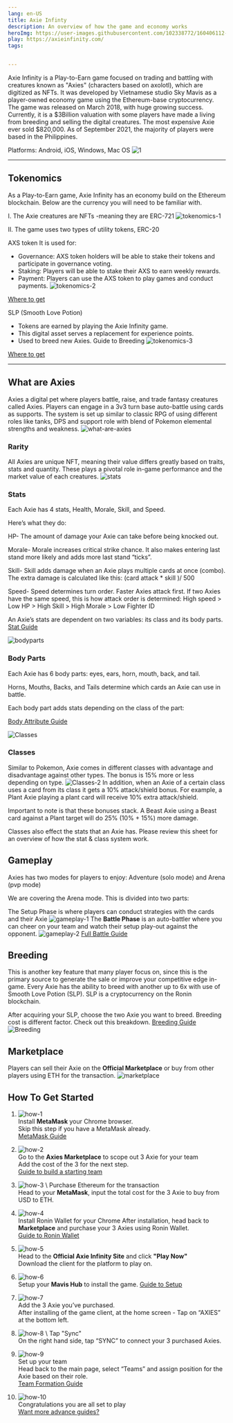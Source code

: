 ```yaml
---
lang: en-US
title: Axie Infinty
description: An overview of how the game and economy works
heroImg: https://user-images.githubusercontent.com/102338772/160406112-409b1774-6d89-42d4-be4d-cf851ab8b381.jpg
play: https://axieinfinity.com/
tags: 


---
```


Axie Infinity is a Play-to-Earn game focused on trading and battling with creatures known as "Axies" (characters based on axolotl), which are digitized as NFTs. It was developed by Vietnamese studio Sky Mavis  as a player-owned economy game using the Ethereum-base cryptocurrency. The game was released on March 2018, with huge growing success. Currently, it is a $3Billion valuation with some players have made a living from breeding and selling the digital creatures. The most expensive Axie ever sold $820,000. As of September 2021, the majority of players were based in the Philippines.

Platforms: Android, iOS, Windows, Mac OS
![1](https://user-images.githubusercontent.com/102338772/160502151-e606c173-24ac-4796-8b94-490bb3f63163.jpg)

---

## Tokenomics
As a Play-to-Earn game, Axie Infinity has an economy build on the Ethereum blockchain. 
Below are the currency you will need to be familiar with.

I. The Axie creatures are NFTs -meaning they are ERC-721
![tokenomics-1](https://user-images.githubusercontent.com/102338772/160502216-b3e9608c-5027-49a7-bd16-5350b871d6b6.jpg)

II. The game uses two types of utility tokens, ERC-20


AXS token
It is used for:
- Governance: AXS token holders will be able to stake their tokens and participate in governance voting.
- Staking: Players will be able to stake their AXS to earn weekly rewards.
- Payment: Players can use the AXS token to play games and conduct payments.
![tokenomics-2](https://user-images.githubusercontent.com/102338772/160502187-a3c0b6c0-923a-42c7-a030-abbe10a6cd6b.jpg)

[Where to get]()


SLP (Smooth Love Potion)
- Tokens are earned by playing the Axie Infinity game. 
- This digital asset serves a replacement for experience points. 
- Used to breed new Axies. Guide to Breeding
![tokenomics-3](https://user-images.githubusercontent.com/102338772/160502194-c92d73d1-8b45-480b-8822-7d3036621a90.jpg)

[Where to get]()

---

## What are Axies
Axies a digital pet where players battle, raise, and trade fantasy creatures called Axies. Players can engage in a 3v3 turn base auto-battle using cards as supports. The system is set up similar to classic RPG of using different roles like tanks, DPS and support role with blend of Pokemon elemental strengths and weakness. 
![what-are-axies](https://user-images.githubusercontent.com/102338772/160502200-887f2f13-0a84-4e6b-a838-e78651b59286.jpg)


### Rarity
All Axies are unique NFT, meaning their value differs greatly based on traits, stats and quantity. These plays a pivotal role in-game performance and the market value of each creatures.
![stats](https://user-images.githubusercontent.com/102338772/160502642-b914484d-18a9-4ef2-a8cc-2feb35e42765.jpg)

### Stats
Each Axie has 4 stats, Health, Morale, Skill, and Speed.

Here’s what they do:

HP- The amount of damage your Axie can take before being knocked out.

Morale- Morale increases critical strike chance. It also makes entering last stand more likely and adds more last stand “ticks”.

Skill- Skill adds damage when an Axie plays multiple cards at once (combo). The extra damage is calculated like this: (card attack * skill )/ 500

Speed- Speed determines turn order. Faster Axies attack first. If two Axies have the same speed, this is how attack order is determined: High speed > Low HP > High Skill > High Morale > Low Fighter ID

An Axie’s stats are dependent on two variables: its class and its body parts.
[Stat Guide]()


![bodyparts](https://user-images.githubusercontent.com/102338772/160502732-6f1d1d04-392b-477b-9473-2945a310ae1e.jpg)



### Body Parts
Each Axie has 6 body parts: eyes, ears, horn, mouth, back, and tail.

Horns, Mouths, Backs, and Tails determine which cards an Axie can use in battle.

Each body part adds stats depending on the class of the part:

[Body Attribute Guide]()


![Classes](https://user-images.githubusercontent.com/102338772/160532314-7599d034-1af6-4daf-9bc0-d42444e69a47.jpg)
### Classes
Similar to Pokemon, Axie comes in different classes with advantage and disadvantage	against other types. The bonus is 15% more or less depending on type. 
![Classes-2](https://user-images.githubusercontent.com/102338772/160532406-fe0d061f-0f89-4e71-a726-72dfb1789956.jpg)
In addition, when an Axie of a certain class uses a card from its class it gets a 10% attack/shield bonus. For example, a Plant Axie playing a plant card will receive 10% extra attack/shield.

Important to note is that these bonuses stack. A Beast Axie using a Beast card against a Plant target will do 25% (10% + 15%) more damage.

Classes also effect the stats that an Axie has. Please review this sheet for an overview of how the stat & class system work.

## Gameplay
Axies has two modes for players to enjoy: Adventure (solo mode) and Arena (pvp mode)

We are covering the Arena mode. This is divided into two parts:

The Setup Phase is where players can conduct strategies with the cards and their Axie
![gameplay-1](https://user-images.githubusercontent.com/102338772/160532644-9238cf91-3104-484e-b364-7f362e2f980a.jpg)
The **Battle Phase** is an auto-battler where you can cheer on your team and watch their setup play-out against the opponent.
![gameplay-2](https://user-images.githubusercontent.com/102338772/160532634-b10f520d-2ad5-4eb8-b462-bff7f8b6c90a.jpg)
[Full Battle Guide]()

## Breeding 
This is another key feature that many player focus on, since this is the primary source to generate the sale or improve your competitive edge	in-game. Every Axie has the ability to breed with another up to 6x with use of Smooth Love Potion (SLP). SLP is a cryptocurrency	on the Ronin blockchain.

After acquiring your SLP, choose the two Axie you want to breed. Breeding cost is different factor. Check out this breakdown.
[Breeding Guide]()
![Breeding](https://user-images.githubusercontent.com/102338772/160532761-edcdd56f-956b-4121-ad0b-77a87a08e46b.jpg)
## Marketplace
Players can sell their Axie on the **Official Marketplace** or buy from other players using ETH for the transaction.
![marketplace](https://user-images.githubusercontent.com/102338772/160532799-23fa83af-d819-4bc4-ad80-794cc8620b7c.jpg)

## How To Get Started
1. ![how-1](https://user-images.githubusercontent.com/102338772/160533081-020dc7ab-9f89-4049-9ba9-0c0d73ecb9e2.jpg) \
Install **MetaMask** your Chrome browser. \
Skip this step if you have a MetaMask already.\
[MetaMask Guide]()

2. ![how-2](https://user-images.githubusercontent.com/102338772/160533078-f2d2bc16-742b-4ebb-b02b-b06771803d9d.jpg) \
Go to the **Axies Marketplace** to scope out 3 Axie for your team\
Add the cost of the 3 for the next step.\
[Guide to build a starting team]()

3. ![how-3](https://user-images.githubusercontent.com/102338772/160533077-35833a03-0b35-4ce0-b43b-97f511bbad41.jpg) \ 
Purchase Ethereum for the transaction\
Head to your **MetaMask**, input the total cost for the 3 Axie to buy from USD to ETH.

4. ![how-4](https://user-images.githubusercontent.com/102338772/160533074-5d5b676a-6e53-439f-9485-f80959e04fd9.jpg) \
Install Ronin Wallet for your Chrome
After installation, head back to **Marketplace** and purchase your 3 Axies using Ronin Wallet.\
[Guide to Ronin Wallet]()

5. ![how-5](https://user-images.githubusercontent.com/102338772/160533071-50eaeb2c-788c-4c96-beb2-c4207d84b629.jpg) \
Head to the **Official Axie Infinity Site** and click **"Play Now"**\
Download the client for the platform to play on.

6. ![how-6](https://user-images.githubusercontent.com/102338772/160533067-26e17505-633e-4b3e-9bcf-b0a9c5de4a58.jpg) \
Setup your **Mavis Hub** to install the game. 
[Guide to Setup]()

7. ![how-7](https://user-images.githubusercontent.com/102338772/160533065-12dbe8c7-8c2f-46d9-b96e-f5393f362173.jpg) \
Add the 3 Axie you’ve purchased. \
After installing of the game client, at the home screen - 
Tap on “AXIES” at the bottom left.

8. ![how-8](https://user-images.githubusercontent.com/102338772/160533064-a6281f0e-5fb3-4d67-8fe7-9b5225447835.jpg) \ 
Tap "Sync" \
On the right hand side, tap “SYNC” to connect your 3 purchased Axies.

9. ![how-9](https://user-images.githubusercontent.com/102338772/160533061-c40f139c-c1da-4d35-a39a-dfcf25419998.jpg) \
Set up your team \
Head back to the main page, select “Teams” and assign position for the Axie based on their role. \
[Team Formation Guide]()

10. ![how-10](https://user-images.githubusercontent.com/102338772/160533053-952bcda0-10bb-462c-ab31-dca0ae80fe0e.jpg) \
Congratulations you are all set to play \
[Want more advance guides?]()
